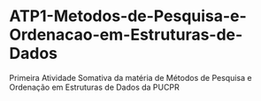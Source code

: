 # ATP1-Metodos-de-Pesquisa-e-Ordenacao-em-Estruturas-de-Dados

Primeira Atividade Somativa da matéria de Métodos de Pesquisa e Ordenação em Estruturas de Dados da PUCPR

